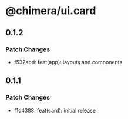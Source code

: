 # @chimera/ui.card

## 0.1.2

### Patch Changes

- f532abd: feat(app): layouts and components

## 0.1.1

### Patch Changes

- f1c4388: feat(card): initial release
